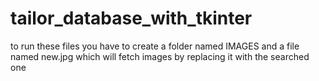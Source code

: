 # tailor_database_with_tkinter
to run these files you have to create a folder named IMAGES and a file named new.jpg which will fetch images by replacing it with the searched one
